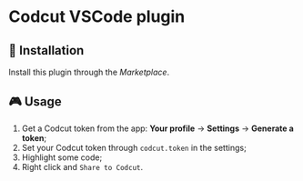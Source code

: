 # Codcut VSCode plugin

## :electric_plug: Installation	
Install this plugin through the *Marketplace*.

## :video_game: Usage
1) Get a Codcut token from the app: **Your profile** → **Settings** → **Generate a token**;
2) Set your Codcut token through `codcut.token` in the settings;
3) Highlight some code;
4) Right click and `Share to Codcut`.
